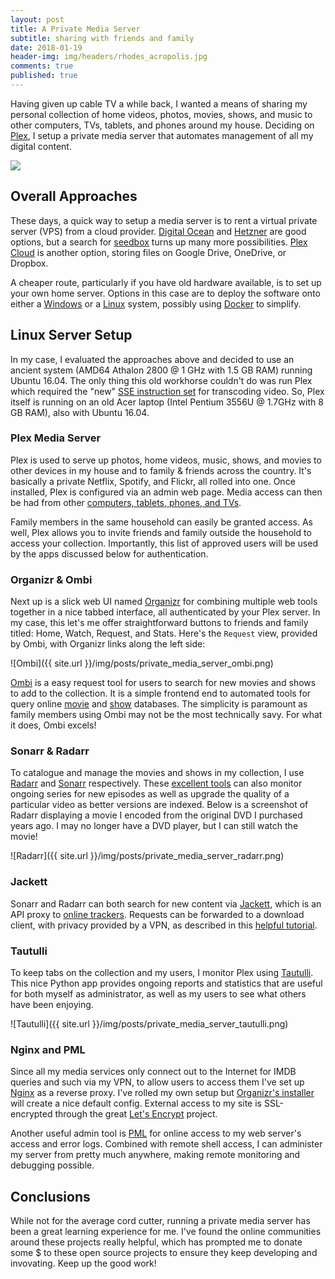 ```yaml
---
layout: post
title: A Private Media Server
subtitle: sharing with friends and family
date: 2018-01-19
header-img: img/headers/rhodes_acropolis.jpg
comments: true
published: true
---
```


Having given up cable TV a while back, I wanted a means of sharing my personal collection of home videos, photos, movies, shows, and music to other computers, TVs, tablets, and phones around my house.  Deciding on [Plex](https://www.plex.tv), I setup a private media server that automates management of all my digital content.  

<a href="http://plex.tv" target="_blank" title="Generic Image from Plex"><img src="https://www.plex.tv/wp-content/uploads/2016/06/image-block-plex-media-server-macbook-1600x984.jpg" style="size:25%"/></a>

## Overall Approaches
These days, a quick way to setup a media server is to rent a virtual private server (VPS) from a cloud provider.  [Digital Ocean](http://digitalocean.com) and [Hetzner](https://www.hetzner.com) are good options, but a search for [seedbox](https://www.google.ca/search?q=seedbox) turns up many more possibilities.  [Plex Cloud](https://www.plex.tv/features/cloud/) is another option, storing files on Google Drive, OneDrive, or Dropbox.

A cheaper route, particularly if you have old hardware available, is to set up your own home server.  Options in this case are to deploy the software onto either a [Windows](https://brandonb.ca/ultimate-media-server-setup) or a [Linux](https://www.htpcguides.com/install-plex-media-server-ubuntu-16-x-and-later/) system, possibly using [Docker](https://github.com/tom472/mediabox) to simplify.

## Linux Server Setup
In my case, I evaluated the approaches above and decided to use an ancient system (AMD64 Athalon 2800 @ 1 GHz with 1.5 GB RAM) running Ubuntu 16.04.  The only thing this old workhorse couldn't do was run Plex which required the "new" [SSE instruction set](https://en.wikipedia.org/wiki/Streaming_SIMD_Extensions) for transcoding video.  So, Plex itself is running on an old Acer laptop (Intel Pentium 3556U @ 1.7GHz with 8 GB RAM), also with Ubuntu 16.04.

### Plex Media Server
Plex is used to serve up photos, home videos, music, shows, and movies to other devices in my house and to family &amp; friends across the country.  It's basically a private Netflix, Spotify, and Flickr, all rolled into one.  Once installed, Plex is configured via an admin web page.  Media access can then be had from other [computers, tablets, phones, and TVs](https://www.plex.tv/how-it-works/). 

Family members in the same household can easily be granted access.  As well, Plex allows you to invite friends and family outside the household to access your collection.  Importantly, this list of approved users will be used by the apps discussed below for authentication.

### Organizr &amp; Ombi
Next up is a slick web UI named [Organizr](https://organizr.us/) for combining multiple web tools together in a nice tabbed interface, all authenticated by your Plex server.  In my case, this let's me offer straightforward buttons to friends and family titled:  Home, Watch, Request, and Stats.  Here's the `Request` view, provided by Ombi, with Organizr links along the left side:

![Ombi]({{ site.url }}/img/posts/private_media_server_ombi.png)

[Ombi](https://www.ombi.io/) is a easy request tool for users to search for new movies and shows to add to the collection.  It is a simple frontend end to automated tools for query online [movie](http://www.imdb.com/) and [show](https://www.thetvdb.com/) databases.  The simplicity is paramount as family members using Ombi may not be the most technically savy.  For what it does, Ombi excels!

### Sonarr &amp; Radarr

To catalogue and manage the movies and shows in my collection, I use [Radarr](https://radarr.video/) and [Sonarr](https://sonarr.tv/) respectively.  These [excellent tools](https://www.htpcguides.com/install-nzbdrone-ubuntu/) can also monitor ongoing series for new episodes as well as upgrade the quality of a particular video as better versions are indexed.  Below is a screenshot of Radarr displaying a movie I encoded from the original DVD I purchased years ago.  I may no longer have a DVD player, but I can still watch the movie!

![Radarr]({{ site.url }}/img/posts/private_media_server_radarr.png)

### Jackett

Sonarr and Radarr can both search for new content via [Jackett](https://github.com/Jackett/Jackett), which is an API proxy to [online trackers](https://www.htpcguides.com/add-custom-torrent-trackers-in-sonarr-using-jackett-guide/).  Requests can be forwarded to a download client, with privacy provided by a VPN, as described in this [helpful tutorial](https://www.htpcguides.com/force-torrent-traffic-vpn-split-tunnel-debian-8-ubuntu-16-04/).

### Tautulli

To keep tabs on the collection and my users, I monitor Plex using [Tautulli](http://tautulli.com/).  This nice Python app provides ongoing reports and statistics that are useful for both myself as administrator, as well as my users to see what others have been enjoying.

![Tautulli]({{ site.url }}/img/posts/private_media_server_tautulli.png)

### Nginx and PML
Since all my media services only connect out to the Internet for IMDB queries and such via my VPN, to allow users to access them I've set up [Nginx](https://www.nginx.com/resources/admin-guide/reverse-proxy/) as a reverse proxy.  I've rolled my own setup but [Organizr's installer](https://github.com/causefx/Organizr/wiki/Linux-Installation#auto-installer-for-linux-debianubuntu-only) will create a nice default config.  External access to my site is SSL-encrypted through the great [Let's Encrypt](https://letsencrypt.org/) project.

Another useful admin tool is [PML](http://pimpmylog.com/) for online access to my web server's access and error logs.  Combined with remote shell access, I can administer my server from pretty much anywhere, making remote monitoring and debugging possible.

## Conclusions
While not for the average cord cutter, running a private media server has been a great learning experience for me.  I've found the online communities around these projects really helpful, which has prompted me to donate some $ to these open source projects to ensure they keep developing and invovating.  Keep up the good work!

